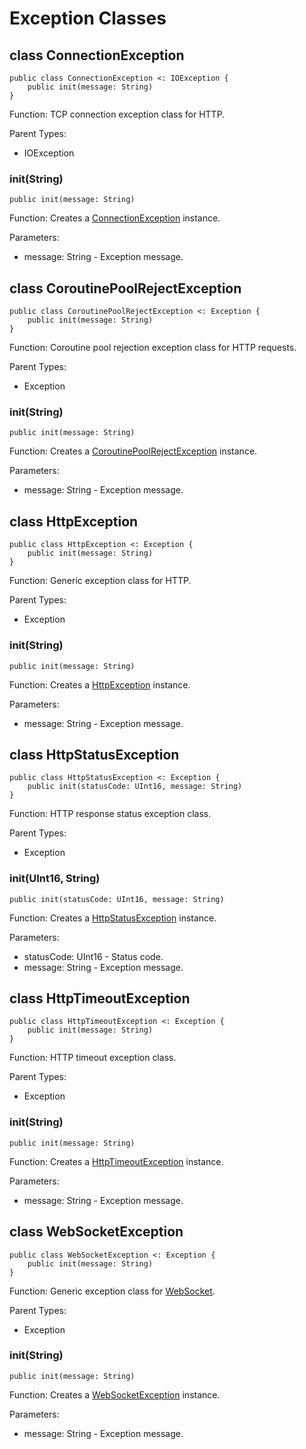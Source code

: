 # Exception Classes

## class ConnectionException

```cangjie
public class ConnectionException <: IOException {
    public init(message: String)
}
```

Function: TCP connection exception class for HTTP.

Parent Types:

- IOException

### init(String)

```cangjie
public init(message: String)
```

Function: Creates a [ConnectionException](http_package_exceptions.md#class-connectionexception) instance.

Parameters:

- message: String - Exception message.

## class CoroutinePoolRejectException

```cangjie
public class CoroutinePoolRejectException <: Exception {
    public init(message: String)
}
```

Function: Coroutine pool rejection exception class for HTTP requests.

Parent Types:

- Exception

### init(String)

```cangjie
public init(message: String)
```

Function: Creates a [CoroutinePoolRejectException](http_package_exceptions.md#class-coroutinepoolrejectexception) instance.

Parameters:

- message: String - Exception message.

## class HttpException

```cangjie
public class HttpException <: Exception {
    public init(message: String)
}
```

Function: Generic exception class for HTTP.

Parent Types:

- Exception

### init(String)

```cangjie
public init(message: String)
```

Function: Creates a [HttpException](http_package_exceptions.md#class-httpexception) instance.

Parameters:

- message: String - Exception message.

## class HttpStatusException

```cangjie
public class HttpStatusException <: Exception {
    public init(statusCode: UInt16, message: String)
}
```

Function: HTTP response status exception class.

Parent Types:

- Exception

### init(UInt16, String)

```cangjie
public init(statusCode: UInt16, message: String)
```

Function: Creates a [HttpStatusException](http_package_exceptions.md#class-httpstatusexception) instance.

Parameters:

- statusCode: UInt16 - Status code.
- message: String - Exception message.

## class HttpTimeoutException

```cangjie
public class HttpTimeoutException <: Exception {
    public init(message: String)
}
```

Function: HTTP timeout exception class.

Parent Types:

- Exception

### init(String)

```cangjie
public init(message: String)
```

Function: Creates a [HttpTimeoutException](http_package_exceptions.md#class-httptimeoutexception) instance.

Parameters:

- message: String - Exception message.

## class WebSocketException

```cangjie
public class WebSocketException <: Exception {
    public init(message: String)
}
```

Function: Generic exception class for [WebSocket](http_package_classes.md#class-websocket).

Parent Types:

- Exception

### init(String)

```cangjie
public init(message: String)
```

Function: Creates a [WebSocketException](http_package_exceptions.md#class-websocketexception) instance.

Parameters:

- message: String - Exception message.